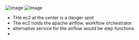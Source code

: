 
![image](https://github.com/ronitwilson/aws_arch_study/assets/9934360/e8b08fa9-b31b-44ee-b618-1a29e0b8a41d)
![image](https://github.com/ronitwilson/aws_arch_study/assets/9934360/6dc60690-7712-4085-944e-7eb11f23b960)
* THe ec2 at the center is a danger spot
* The ec2 holds the apache airflow, workflow orchestrator
* alternative service for the airflow would be step functions
* 
